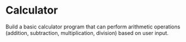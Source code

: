 # Calculator
Build a basic calculator program that can perform arithmetic operations (addition, subtraction, multiplication, division) based on user input.
